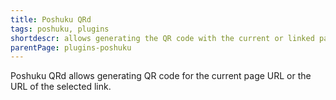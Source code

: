```yaml
---
title: Poshuku QRd
tags: poshuku, plugins
shortdescr: allows generating the QR code with the current or linked page URL
parentPage: plugins-poshuku
---
```


Poshuku QRd allows generating QR code for the current page URL
or the URL of the selected link.
